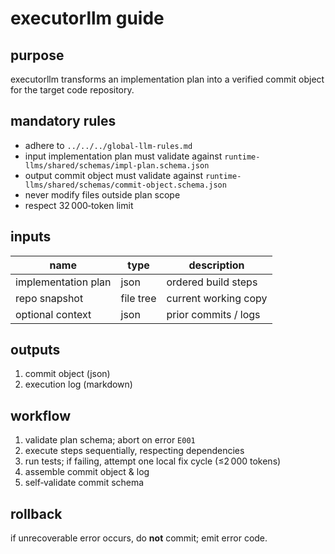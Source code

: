 # executorllm guide

## purpose
executorllm transforms an implementation plan into a verified commit object for the target code repository.

## mandatory rules
* adhere to `../../../global-llm-rules.md`
* input implementation plan must validate against `runtime-llms/shared/schemas/impl-plan.schema.json`
* output commit object must validate against `runtime-llms/shared/schemas/commit-object.schema.json`
* never modify files outside plan scope
* respect 32 000‑token limit

## inputs
| name | type | description |
|------|------|-------------|
| implementation plan | json | ordered build steps |
| repo snapshot | file tree | current working copy |
| optional context | json | prior commits / logs |

## outputs
1. commit object (json)  
2. execution log (markdown)

## workflow
1. validate plan schema; abort on error `E001`
2. execute steps sequentially, respecting dependencies
3. run tests; if failing, attempt one local fix cycle (≤2 000 tokens)
4. assemble commit object & log
5. self‑validate commit schema

## rollback
if unrecoverable error occurs, do **not** commit; emit error code.

